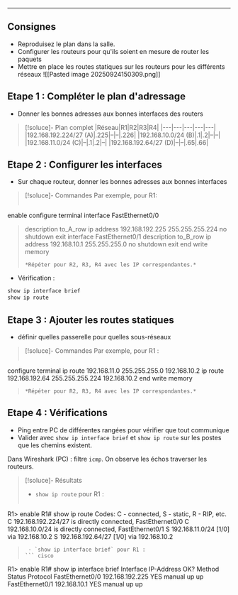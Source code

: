 ___
## Consignes
 - Reproduisez le plan dans la salle.
 - Configurer les routeurs pour qu'ils soient en mesure de router les paquets
 - Mettre en place les routes statiques sur les routeurs pour les différents réseaux
![[Pasted image 20250924150309.png]]

## Etape 1 : Compléter le plan d'adressage
 - Donner les bonnes adresses aux bonnes interfaces des routers
> [!soluce]- Plan complet
> |Réseau|R1|R2|R3|R4|
> |---|---|---|---|---|
> |192.168.192.224/27 (A)|.225|–|–|.226|
> |192.168.10.0/24 (B)|.1|.2|–|–|
> |192.168.11.0/24 (C)|–|.1|.2|–|
> |192.168.192.64/27 (D)|–|–|.65|.66|

## Etape 2 : Configurer les interfaces
 - Sur chaque routeur, donner les bonnes adresses aux bonnes interfaces
> [!soluce]- Commandes
> Par exemple, pour R1:
> ``` cisco
enable
configure terminal
interface FastEthernet0/0
>  description to_A_row
 ip address 192.168.192.225 255.255.255.224
 no shutdown
exit
interface FastEthernet0/1
>  description to_B_row
 ip address 192.168.10.1 255.255.255.0
 no shutdown
exit
end
write memory 
> ```
> *Répéter pour R2, R3, R4 avec les IP correspondantes.*

 - Vérification :
``` bash
show ip interface brief
show ip route
```

## Etape 3 : Ajouter les routes statiques
 - définir quelles passerelle pour quelles sous-réseaux
> [!soluce]- Commandes
> Par exemple, pour R1 :
> ``` cisco
configure terminal
ip route 192.168.11.0 255.255.255.0 192.168.10.2
ip route 192.168.192.64 255.255.255.224 192.168.10.2
end
write memory
> ```
> *Répéter pour R2, R3, R4 avec les IP correspondantes.*

## Etape 4 : Vérifications
- Ping entre PC de différentes rangées pour vérifier que tout communique
- Valider avec `show ip interface brief` et `show ip route` sur les postes que les chemins existent.

Dans Wireshark (PC) : filtre `icmp`. On observe les échos traverser les routeurs.

> [!soluce]- Résultats
>  - `show ip route` pour R1 :
> ``` cisco
R1> enable
R1# show ip route
Codes: C - connected, S - static, R - RIP, etc.
C    192.168.192.224/27 is directly connected, FastEthernet0/0
C    192.168.10.0/24 is directly connected, FastEthernet0/1
S    192.168.11.0/24 [1/0] via 192.168.10.2
S    192.168.192.64/27 [1/0] via 192.168.10.2
> ```
>  - `show ip interface brief` pour R1 :
> ``` cisco
R1> enable
R1# show ip interface brief
Interface              IP-Address      OK? Method Status       Protocol
FastEthernet0/0        192.168.192.225 YES manual up           up
FastEthernet0/1        192.168.10.1    YES manual up           up
> ```
